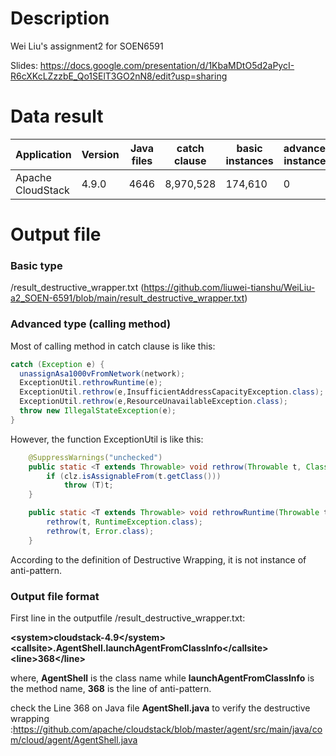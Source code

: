 # Description
Wei Liu's assignment2 for SOEN6591

Slides: https://docs.google.com/presentation/d/1KbaMDtO5d2aPycI-R6cXKcLZzzbE_Qo1SElT3GO2nN8/edit?usp=sharing

# Data result
 Application       | Version |  Java files |  catch clause |  basic instances | advanced instances
 ------------------|---------| ------------|---------------|------------------|---------------------
 Apache CloudStack | 4.9.0   |    4646     |   8,970,528   |      174,610     |          0                    

# Output file
### Basic type
/result_destructive_wrapper.txt 
(https://github.com/liuwei-tianshu/WeiLiu-a2_SOEN-6591/blob/main/result_destructive_wrapper.txt)

### Advanced type (calling method)
Most of calling method in catch clause is like this:
```java
catch (Exception e) {
  unassignAsa1000vFromNetwork(network);
  ExceptionUtil.rethrowRuntime(e);
  ExceptionUtil.rethrow(e,InsufficientAddressCapacityException.class);
  ExceptionUtil.rethrow(e,ResourceUnavailableException.class);
  throw new IllegalStateException(e);
}
``` 
However, the function ExceptionUtil is like this: 
```java
    @SuppressWarnings("unchecked")
    public static <T extends Throwable> void rethrow(Throwable t, Class<T> clz) throws T {
        if (clz.isAssignableFrom(t.getClass()))
            throw (T)t;
    }

    public static <T extends Throwable> void rethrowRuntime(Throwable t) {
        rethrow(t, RuntimeException.class);
        rethrow(t, Error.class);
    }
``` 
According to the definition of Destructive Wrapping, it is not instance of anti-pattern.

### Output file format
First line in the outputfile /result_destructive_wrapper.txt: 

**\<system\>cloudstack-4.9\</system\>\<callsite\>.AgentShell.launchAgentFromClassInfo\</callsite\>\<line\>368\</line\>**

where, **AgentShell** is the class name while **launchAgentFromClassInfo** is the method name, **368** is the line of anti-pattern.

check the Line 368 on Java file **AgentShell.java** to verify the destructive wrapping :https://github.com/apache/cloudstack/blob/master/agent/src/main/java/com/cloud/agent/AgentShell.java 
